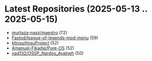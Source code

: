 # Latest Repositories (2025-05-13 .. 2025-05-15)

- [murtaza-nasir/maestro](https://github.com/murtaza-nasir/maestro) (72)
- [Fastod/league-of-legends-mod-menu](https://github.com/Fastod/league-of-legends-mod-menu) (59)
- [ktinsu/tinsuProject](https://github.com/ktinsu/tinsuProject) (52)
- [Amanuel-Fikadie/Pure-OS](https://github.com/Amanuel-Fikadie/Pure-OS) (52)
- [nad132/OSSP_Nardos_Ayalneh](https://github.com/nad132/OSSP_Nardos_Ayalneh) (50)
